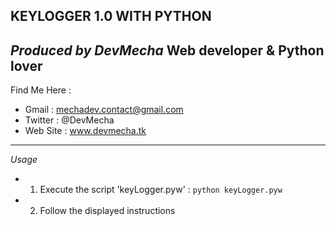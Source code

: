 KEYLOGGER 1.0 WITH PYTHON
---------------------------------------------------
_Produced by DevMecha_ Web developer & Python lover
----------------------------------------------------
Find Me Here : 
- Gmail : mechadev.contact@gmail.com
- Twitter : @DevMecha
- Web Site : www.devmecha.tk
----------------------------------------------------


_Usage_
-    1. Execute the script 'keyLogger.pyw' :
    ```
        python keyLogger.pyw
    ```
-    2. Follow the displayed instructions

	